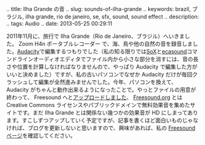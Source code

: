 .. title: Ilha Grande の音
.. slug: sounds-of-ilha-grande
.. keywords: brazil, ブラジル, ilha grande, rio de janeiro, se, sfx, sound, sound effect
.. description: 
.. tags: Audio
.. date: 2013-05-25 00:29:11

2011年11月に、旅行で Ilha Grande（Rio de Janeiro、ブラジル）へいきました。
Zoom H4n ポータブルレコーダー
で、海、鳥や他の自然の音を録音しました。[Audacity][audacityhp]で編集するつもりでした（私の知る限りでは[SoX][soxhp]と[ecasound][ecasoundhp]コマンドラインオーディオエディタでファイル内から小さな部分を消すには、音の長さや位置を計算しなければなりませんので、やっぱり Audacity で編集した方がいいと決めました）ですが、私の古いパソコンでなぜか Audacity だけが毎回クラッシュして編集が全然進みませんでした。今年、パソコンを換えて、  Audacity がちゃんと動作出来るようになったことで。やっとファイルの用意が終わって、 Freesound へと[アップロードしました][ig-sounds]、 [Freesound.org][Freesound] とは Creative Commons ライセンスやパブリックドメインで無料効果音を集めたサイトです。まだ Ilha Grande とは関係ない幾つかの効果音が HD にしまってあります。すこしずつアップしていく予定ですが、記事を書くほど面白いものじゃなければ、ブログを更新しないと思いますので、興味があれば、私の [Freesound ページ][myfreesound]を確認してください。




[ig-pt]: http://pt.wikipedia.org/wiki/Ilha_Grande_%28Rio_de_Janeiro%29
[ig-en]: http://en.wikipedia.org/wiki/Ilha_Grande
[audacityhp]: http://audacity.sourceforge.net/
[soxhp]: http://sox.sourceforge.net/
[ecasoundhp]: http://eca.cx/ecasound/
[ig-sounds]: http://www.freesound.org/people/Aiyumi/packs/11833/
[freesound]: http://www.freesound.org/
[myfreesound]: http://www.freesound.org/people/Aiyumi/
